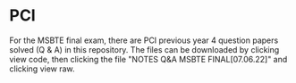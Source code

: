 # PCI 
For the MSBTE final exam, there are PCI previous year 4 question papers solved (Q & A) in this repository. 
The files can be downloaded by clicking view code, then clicking the file "NOTES Q&A MSBTE FINAL[07.06.22]" and clicking view raw.
